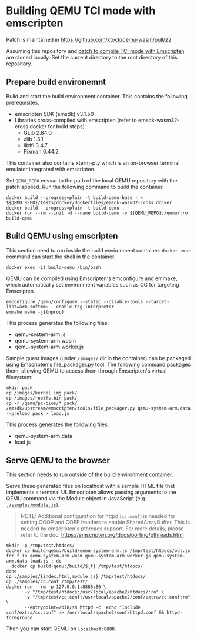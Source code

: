 # Building QEMU TCI mode with emscripten

Patch is maintained in https://github.com/ktock/qemu-wasm/pull/22

Assuming this repository and [patch to compile TCI mode with Emscripten](https://github.com/ktock/qemu-wasm/pull/21) are cloned locally.
Set the current directory to the root directory of this repository.

## Prepare build environemnt

Build and start the build environment container.
This contains the following prerequisites.

- emscripten SDK (emsdk) v3.1.50
- Libraries cross-compiled with emscripten (refer to emsdk-wasm32-cross.docker for build steps)
  - GLib 2.84.0
  - zlib 1.3.1
  - libffi 3.4.7
  - Pixman 0.44.2

This container also contains xterm-pty which is an on-browser terminal emulator integrated with emscripten.

Set `QEMU_REPO` envvar to the path of the local QEMU repository with the patch applied.
Run the following command to build the container.

```
docker build --progress=plain -t build-qemu-base - < ${QEMU_REPO}/tests/docker/dockerfiles/emsdk-wasm32-cross.docker
docker build --progress=plain -t build-qemu .
docker run --rm --init -d --name build-qemu -v ${QEMU_REPO}:/qemu/:ro build-qemu
```

## Build QEMU using emscripten

This section need to run inside the build environment container.
`docker exec` command can start the shell in the container.

```
docker exec -it build-qemu /bin/bash
```

QEMU can be compiled using Emscripten's emconfigure and emmake, which automatically set environment variables such as CC for targeting Emscripten.

```
emconfigure /qemu/configure --static --disable-tools --target-list=arm-softmmu --enable-tcg-interpreter
emmake make -j$(nproc)
```

This process generates the following files:

- qemu-system-arm.js
- qemu-system-arm.wasm
- qemu-system-arm.worker.js

Sample guest images (under `/images/` dir in the container) can be packaged using Emscripten's file_packager.py tool.
The following command packages them, allowing QEMU to access them through Emscripten's virtual filesystem:

```
mkdir pack
cp /images/kernel.img pack/
cp /images/rootfs.bin pack/
cp -r /qemu/pc-bios/* pack/
/emsdk/upstream/emscripten/tools/file_packager.py qemu-system-arm.data --preload pack > load.js
```

This process generates the following files:

- qemu-system-arm.data
- load.js

## Serve QEMU to the browser

This section needs to run outside of the build environment container.

Serve these generated files on localhost with a sample HTML file that implements a terminal UI.
Emscripten allows passing arguments to the QEMU command via the Module object in JavaScript (e.g. [`./samples/module.js`](./samples/module.js)).

> NOTE: Additional configuration for httpd (`cc.conf`) is needed for setting COOP and COEP headers to enable SharedArrayBuffer. This is needed by emscripten's pthreads support. For more details, please refer to the doc: https://emscripten.org/docs/porting/pthreads.html

```
mkdir -p /tmp/test/htdocs/
docker cp build-qemu:/build/qemu-system-arm.js /tmp/test/htdocs/out.js
for f in qemu-system-arm.wasm qemu-system-arm.worker.js qemu-system-arm.data load.js ; do
  docker cp build-qemu:/build/${f} /tmp/test/htdocs/
done
cp ./samples/{index.html,module.js} /tmp/test/htdocs/
cp ./samples/cc.conf /tmp/test/
docker run --rm -p 127.0.0.1:8888:80 \
       -v "/tmp/test/htdocs:/usr/local/apache2/htdocs/:ro" \
       -v "/tmp/test/cc.conf:/usr/local/apache2/conf/extra/cc.conf:ro" \
       --entrypoint=/bin/sh httpd -c 'echo "Include conf/extra/cc.conf" >> /usr/local/apache2/conf/httpd.conf && httpd-foreground'
```

Then you can start QEMU on `localhost:8888`.
